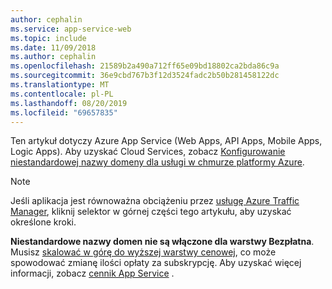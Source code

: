 ```yaml
---
author: cephalin
ms.service: app-service-web
ms.topic: include
ms.date: 11/09/2018
ms.author: cephalin
ms.openlocfilehash: 21589b2a490a712ff65e09bd18802ca2bda86c9a
ms.sourcegitcommit: 36e9cbd767b3f12d3524fadc2b50b281458122dc
ms.translationtype: MT
ms.contentlocale: pl-PL
ms.lasthandoff: 08/20/2019
ms.locfileid: "69657835"
---
```

Ten artykuł dotyczy Azure App Service (Web Apps, API Apps, Mobile Apps, Logic Apps). Aby uzyskać Cloud Services, zobacz [Konfigurowanie niestandardowej nazwy domeny dla usługi w chmurze platformy Azure](../articles/cloud-services/cloud-services-custom-domain-name.md).

> [!NOTE]
> Jeśli aplikacja jest równoważna obciążeniu przez [usługę Azure Traffic Manager](https://azure.microsoft.com/services/traffic-manager/), kliknij selektor w górnej części tego artykułu, aby uzyskać określone kroki.
> 
> **Niestandardowe nazwy domen nie są włączone dla warstwy Bezpłatna**. Musisz [skalować w górę do wyższej warstwy cenowej](../articles/app-service/manage-scale-up.md), co może spowodować zmianę ilości opłaty za subskrypcję. 
> Aby uzyskać więcej informacji, zobacz [cennik App Service](https://azure.microsoft.com/pricing/details/app-service/) .
> 
> 

